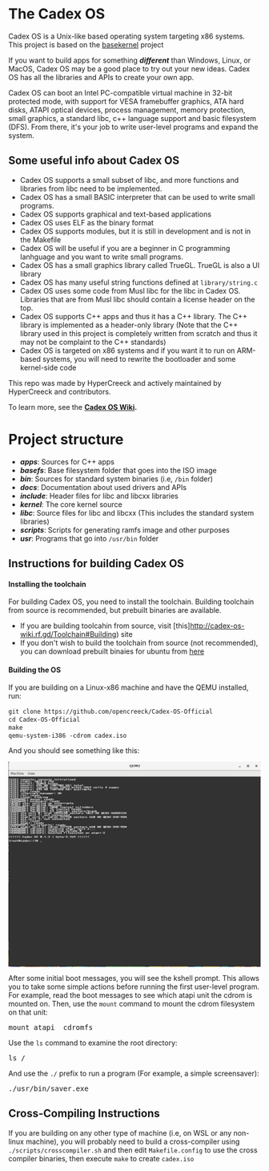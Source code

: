# The Cadex OS

Cadex OS is a Unix-like based operating system targeting x86 systems. This project is based on the [basekernel](https://github.com/dthain/basekernel) project

If you want to build apps for something _**different**_ than Windows, Linux, or MacOS,
Cadex OS may be a good place to try out your new ideas. Cadex OS has all the libraries and APIs to create your own app.

Cadex OS can boot an Intel PC-compatible virtual machine in 32-bit protected
mode, with support for VESA framebuffer graphics, ATA hard disks, ATAPI optical
devices, process management, memory protection, small graphics, a standard libc, c++ language support and basic filesystem (DFS).
From there, it's your job to write user-level programs and expand the system.

## Some useful info about Cadex OS
 - Cadex OS supports a small subset of libc, and more functions and libraries from libc need to be implemented.
 - Cadex OS has a small BASIC interpreter that can be used to write small programs.
 - Cadex OS supports graphical and text-based applications
 - Cadex OS uses ELF as the binary format
 - Cadex OS supports modules, but it is still in development and is not in the Makefile
 - Cadex OS will be useful if you are a beginner in C programming lanhguage and you want to write small programs.
 - Cadex OS has a small graphics library called TrueGL. TrueGL is also a UI library
 - Cadex OS has many useful string functions defined at `library/string.c`
 - Cadex OS uses some code from Musl libc for the libc in Cadex OS. Libraries that are from Musl libc should contain a license header on the top.
 - Cadex OS supports C++ apps and thus it has a C++ library. The C++ library is implemented as a header-only library (Note that the C++ library used in this project is completely written from scratch and thus it may not be complaint to the C++ standards)
 - Cadex OS is targeted on x86 systems and if you want it to run on ARM-based systems, you will need to rewrite the bootloader and some kernel-side code

This repo was made by HyperCreeck and actively maintained by HyperCreeck and contributors.

To learn more, see the __[Cadex OS Wiki](http://cadex-os-wiki.rf.gd).__

# Project structure
 * ***apps***: Sources for C++ apps
 * ***basefs***: Base filesystem folder that goes into the ISO image
 * ***bin***: Sources for standard system binaries (i.e, `/bin` folder)
 * ***docs***: Documentation about used drivers and APIs
 * ***include***: Header files for libc and libcxx libraries
 * ***kernel***: The core kernel source
 * ***libc***: Source files for libc and libcxx (This includes the standard system libraries)
 * ***scripts***: Scripts for generating ramfs image and other purposes
 * ***usr***: Programs that go into `/usr/bin` folder

## Instructions for building Cadex OS

#### Installing the toolchain

For building Cadex OS, you need to install the toolchain. 
Building toolchain from source is recommended, but prebuilt binaries are available.
 - If you are building toolcahin from source, visit [this]http://cadex-os-wiki.rf.gd/Toolchain#Building) site
 - If you don't wish to build the toolchain from source (not recommended), you can download prebuilt binaies for ubuntu from [here](https://hypercreeck.cf/cadex/os/toolchain.php)
 
#### Building the OS

If you are building on a Linux-x86 machine
and have the QEMU installed, run:

```
git clone https://github.com/opencreeck/Cadex-OS-Official
cd Cadex-OS-Official
make
qemu-system-i386 -cdrom cadex.iso
```

And you should see something like this:

<img src=docs/img/screenshot.png align=center>

After some initial boot messages, you will see the kshell prompt.
This allows you to take some simple actions before running the first
user-level program.  For example, read the boot messages to see
which atapi unit the cdrom is mounted on.  Then, use the `mount` command
to mount the cdrom filesystem on that unit:

<pre>
mount atapi <unit> cdromfs
</pre>

Use the `ls` command to examine the root directory:

<pre>
ls /
</pre>

And use the `./` prefix to run a program (For example, a simple screensaver):

<pre>
./usr/bin/saver.exe
</pre>

## Cross-Compiling Instructions

If you are building on any other type of machine (i.e, on WSL or any non-linux machine),
you will probably need to build a cross-compiler
using `./scripts/crosscompiler.sh` and then edit
`Makefile.config` to use the cross compiler binaries,
then execute `make` to create `cadex.iso`

